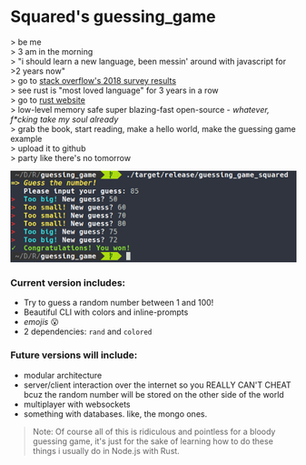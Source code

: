 # Squared's guessing_game

\> be me  
\> 3 am in the morning  
\> "i should learn a new language, been messin' around with javascript for >2 years now"  
\> go to [stack overflow's 2018 survey results](https://insights.stackoverflow.com/survey/2018/#most-loved-dreaded-and-wanted)  
\> see rust is "most loved language" for 3 years in a row  
\> go to [rust website](https://www.rust-lang.org)  
\> low-level memory safe super blazing-fast open-source - *whatever, f\*cking take my soul already*  
\> grab the book, start reading, make a hello world, make the guessing game example  
\> upload it to github  
\> party like there's no tomorrow



<p align="center">
<img alt="Screenshot" src="https://raw.githubusercontent.com/GitSquared/guessing_game/master/readme_src/screenshot.png" />
</p>

### Current version includes:

* Try to guess a random number between 1 and 100!
* Beautiful CLI with colors and inline-prompts
* *emojis* :open_mouth:
* 2 dependencies: `rand` and `colored`

### Future versions will include:

* modular architecture
* server/client interaction over the internet so you REALLY CAN'T CHEAT bcuz the random number will be stored on the other side of the world
* multiplayer with websockets
* something with databases. like, the mongo ones.

> Note: Of course all of this is ridiculous and pointless for a bloody guessing game, it's just for the sake of learning how to do these things i usually do in Node.js with Rust.

